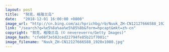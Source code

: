 ```yaml
---
layout: post
title:  "努克，格陵兰岛"
date:   "2018-12-01 16:00:00 +0800"
image_url: "http://cn.bing.com/az/hprichbg/rb/Nuuk_ZH-CN12127666588_1920x1080.jpg"
link: "/search?q=%e5%8a%aa%e5%85%8b&form=hpcapt&mkt=zh-cn"
copyright: "努克，格陵兰岛 (© nevereverro/Getty Images)"
image_hash: "cfe68f3e582ced22794fe85b21f7001c"
image_filename: "Nuuk_ZH-CN12127666588_1920x1080.jpg"
---
```


